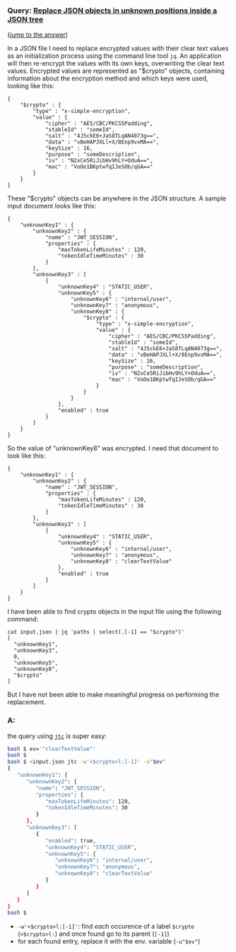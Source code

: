 ### Query: [Replace JSON objects in unknown positions inside a JSON tree](https://stackoverflow.com/questions/59913277/replace-json-objects-in-unknown-positions-inside-a-json-tree)
([jump to the answer](https://github.com/ldn-softdev/stackoverflow-json/blob/master/lib/Replace%20JSON%20objects%20in%20unknown%20positions%20inside%20a%20JSON%20tree.md#a))

In a JSON file I need to replace encrypted values with their clear text values as an initialization process using the command line tool `jq`. An application will then re-encrypt the values with its own keys, overwriting the clear text values. Encrypted values are represented as "$crypto" objects, containing information about the encryption method and which keys were used, looking like this:

    {
        "$crypto" : {
            "type" : "x-simple-encryption",
            "value" : {
                "cipher" : "AES/CBC/PKCS5Padding",
                "stableId" : "someId",
                "salt" : "4J5ckE6+JaS8TLqAN4073g==",
                "data" : "vBeHAPJXLl+X/8Enp9vxMA==",
                "keySize" : 16,
                "purpose" : "someDescription",
                "iv" : "N2xCe5RiJibHv9hLY+OduA==",
                "mac" : "VoOo1BKptwfqIJeSOb/qGA=="
            }
        }
    }

These "$crypto" objects can be anywhere in the JSON structure. A sample input document looks like this:

    {
        "unknownKey1" : {
            "unknownKey2" : {
                "name" : "JWT_SESSION",
                "properties" : {
                    "maxTokenLifeMinutes" : 120,
                    "tokenIdleTimeMinutes" : 30
                }
            },
            "unknownKey3" : [
                {
                    "unknownKey4" : "STATIC_USER",
                    "unknownKey5" : {
                        "unknownKey6" : "internal/user",
                        "unknownKey7" : "anonymous",
                        "unknownKey8" : {
                            "$crypto" : {
                                "type" : "x-simple-encryption",
                                "value" : {
                                    "cipher" : "AES/CBC/PKCS5Padding",
                                    "stableId" : "someId",
                                    "salt" : "4J5ckE6+JaS8TLqAN4073g==",
                                    "data" : "vBeHAPJXLl+X/8Enp9vxMA==",
                                    "keySize" : 16,
                                    "purpose" : "someDescription",
                                    "iv" : "N2xCe5RiJibHv9hLY+OduA==",
                                    "mac" : "VoOo1BKptwfqIJeSOb/qGA=="
                                }
                            }
                        }
                    },
                    "enabled" : true
                }
            ]
        }
    }

So the value of "unknownKey8" was encrypted. I need that document to look like this:

    {
        "unknownKey1" : {
            "unknownKey2" : {
                "name" : "JWT_SESSION",
                "properties" : {
                    "maxTokenLifeMinutes" : 120,
                    "tokenIdleTimeMinutes" : 30
                }
            },
            "unknownKey3" : [
                {
                    "unknownKey4" : "STATIC_USER",
                    "unknownKey5" : {
                        "unknownKey6" : "internal/user",
                        "unknownKey7" : "anonymous",
                        "unknownKey8" : "clearTextValue"
                    },
                    "enabled" : true
                }
            ]
        }
    }

I have been able to find crypto objects in the input file using the following command:

    cat input.json | jq 'paths | select(.[-1] == "$crypto")'
    [
      "unknownKey1",
      "unknownKey3",
      0,
      "unknownKey5",
      "unknownKey8",
      "$crypto"
    ]

But I have not been able to make meaningful progress on performing the replacement.

### A:
the query using [`jtc`](https://github.com/ldn-softdev/jtc) is super easy:
```bash
bash $ ev='"clearTextValue"'
bash $ 
bash $ <input.json jtc -w'<$crypto>l:[-1]' -u"$ev"
{
   "unknownKey1": {
      "unknownKey2": {
         "name": "JWT_SESSION",
         "properties": {
            "maxTokenLifeMinutes": 120,
            "tokenIdleTimeMinutes": 30
         }
      },
      "unknownKey3": [
         {
            "enabled": true,
            "unknownKey4": "STATIC_USER",
            "unknownKey5": {
               "unknownKey6": "internal/user",
               "unknownKey7": "anonymous",
               "unknownKey8": "clearTextValue"
            }
         }
      ]
   }
}
bash $ 
```

- `-w'<$crypto>l:[-1]'`: find _each_ occurence of a label `$crypto` (`<$crypto>l:`) and once found go to its parent (`[-1]`)
- for each found entry, replace it with the env. variable (`-u"$ev"`)

